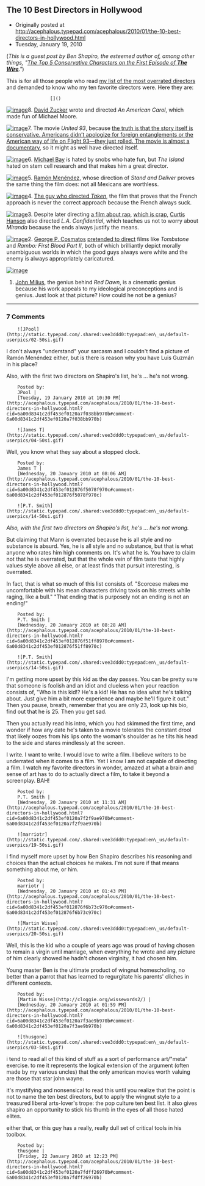 ## The 10 Best Directors in Hollywood

 * Originally posted at http://acephalous.typepad.com/acephalous/2010/01/the-10-best-directors-in-hollywood.html
 * Tuesday, January 19, 2010



(_This is a guest post by Ben Shapiro, the esteemed author of, among other things, "[The Top 5 Conservative Characters on the First Episode of **The Wire**](http://acephalous.typepad.com/acephalous/2009/01/top-5-conservative-characters-on-the-first-episode-of-the-wired.html)."_)  

This is for all those people who read [my list of the most overrated directors](http://bighollywood.breitbart.com/bshapiro/2010/01/17/top-10-most-overrated-directors-of-all-time/) and demanded to know who my ten favorite directors were. Here they are:

		

					[]()
			

[![image](http://4.bp.blogspot.com/\_ZEf6TUYdm\_0/S1ZSHK-nK7I/AAAAAAAAADM/G6F1neetKi8/s320/zucker1.jpg)](http://4.bp.blogspot.com/\_ZEf6TUYdm\_0/S1ZSHK-nK7I/AAAAAAAAADM/G6F1neetKi8/s1600-h/zucker1.jpg)8. [David Zucker](http://www.imdb.com/name/nm0001878/) wrote and directed _An American Carol_, which made fun of Michael Moore.

[![image](http://1.bp.blogspot.com/\_ZEf6TUYdm\_0/S1ZSeJoImnI/AAAAAAAAADU/au\_fsyE5dgM/s320/united\_ninety\_three.jpg)](http://1.bp.blogspot.com/\_ZEf6TUYdm\_0/S1ZSeJoImnI/AAAAAAAAADU/au\_fsyE5dgM/s1600-h/united\_ninety\_three.jpg)7. The movie _United 93_, because [the truth is that the story its](http://bighollywood.breitbart.com/bshapiro/2009/02/16/another-look-at-the-best-conservative-movies/#more-52642)[elf
is conservative. Americans didn’t apologize for foreign entanglements
or the American way of life on Flight 93—they just rolled. The movie is
almost a documentary](http://bighollywood.breitbart.com/bshapiro/2009/02/16/another-look-at-the-best-conservative-movies/#more-52642), so it might as well have directed itself.

[![image](http://3.bp.blogspot.com/\_ZEf6TUYdm\_0/S1ZS73iT6KI/AAAAAAAAADc/EoAMma9OCEg/s320/462px-MichaelBay08.jpg)](http://3.bp.blogspot.com/\_ZEf6TUYdm\_0/S1ZS73iT6KI/AAAAAAAAADc/EoAMma9OCEg/s1600-h/462px-MichaelBay08.jpg)6. [Michael Bay](http://www.imdb.com/title/tt0399201/) is hated by snobs who hate fun, but _The Island_ hated on stem cell research and that makes him a great director.

[![image](http://2.bp.blogspot.com/\_ZEf6TUYdm\_0/S1ZT66a2wnI/AAAAAAAAADk/52zVglKQCkg/s320/255692%!E(MISSING)Luis-Guzman-Posters.jpg)](http://2.bp.blogspot.com/\_ZEf6TUYdm\_0/S1ZT66a2wnI/AAAAAAAAADk/52zVglKQCkg/s1600-h/255692%!E(MISSING)Luis-Guzman-Posters.jpg)5. [Ramón Menéndez](http://www.imdb.com/name/nm0579466/), whose direction of _Stand and Deliver_ proves the same thing the film does: not all Mexicans are worthless.

[![image](http://2.bp.blogspot.com/\_ZEf6TUYdm\_0/S1ZUWVUgT0I/AAAAAAAAADs/\_-CB1W4CQLA/s320/morel-pierre.jpg)](http://2.bp.blogspot.com/\_ZEf6TUYdm\_0/S1ZUWVUgT0I/AAAAAAAAADs/\_-CB1W4CQLA/s1600-h/morel-pierre.jpg)4. [The guy who directed _Taken_](http://www.imdb.com/name/nm0603628/), the film that proves that the French approach is never the correct approach because the French always suck.

[![image](http://3.bp.blogspot.com/\_ZEf6TUYdm\_0/S1ZUx\_0jmCI/AAAAAAAAAD0/Ke-S7DWO63E/s320/curtis\_hanson.jpg)](http://3.bp.blogspot.com/\_ZEf6TUYdm\_0/S1ZUx\_0jmCI/AAAAAAAAAD0/Ke-S7DWO63E/s1600-h/curtis\_hanson.jpg)3. Despite later directing [a film about rap](http://www.imdb.com/title/tt0298203/), [which is crap](http://bighollywood.breitbart.com/bshapiro/2009/03/29/rap-is-crap/), [Curtis](http://www.imdb.com/name/nm0000436/) [Hanson](http://www.imdb.com/name/nm0000436/) also directed _L.A. Confidential_, which teaches us not to worry about _Miranda_ because the ends always justify the means.


[![image](http://4.bp.blogspot.com/\_ZEf6TUYdm\_0/S1ZVS3-wf0I/AAAAAAAAAD8/qEHoINaS9X4/s320/cosmatos.jpg)](http://4.bp.blogspot.com/\_ZEf6TUYdm\_0/S1ZVS3-wf0I/AAAAAAAAAD8/qEHoINaS9X4/s1600-h/cosmatos.jpg)2. [George P. Cosmatos](http://www.imdb.com/name/nm0181902/) [pretended to direct](http://hollywood-elsewhere.com/images/column/93006/russell.pdf) films like _Tombstone_ and _Rambo: First Blood Part II_,
both of which brilliantly depict morally unambiguous worlds in which
the good guys always were white and the enemy is always appropriately
caricatured.

[![image](http://3.bp.blogspot.com/\_ZEf6TUYdm\_0/S1ZRj5xbrZI/AAAAAAAAADE/-DUaL57Tqfc/s320/milius.jpg)](http://3.bp.blogspot.com/\_ZEf6TUYdm\_0/S1ZRj5xbrZI/AAAAAAAAADE/-DUaL57Tqfc/s1600-h/milius.jpg)
1. [John Milius](http://www.imdb.com/name/nm0587518/), the genius behind _Red Dawn_,
is a cinematic genius because his work appeals to my ideological
preconceptions and is genius. Just look at that picture? How could he 
not 
be a genius?
			

* * *

### 7 Comments 

		

                
[]()

	

		![JPool](http://static.typepad.com/.shared:vee3ddd0:typepad:en\_us/default-userpics/02-50si.gif)
	

	

		

I don't always "understand" your sarcasm and I couldn't find a picture of Ramón Menéndez either, but is there is reason why you have Luis Guzmán in his place?

Also, with the first two directors on Shapiro's list, he's ... he's not wrong.

	

		Posted by:
		JPool |
		[Tuesday, 19 January 2010 at 10:30 PM](http://acephalous.typepad.com/acephalous/2010/01/the-10-best-directors-in-hollywood.html?cid=6a00d8341c2df453ef0120a7f038bb970b#comment-6a00d8341c2df453ef0120a7f038bb970b)

[]()

	

		![James T](http://static.typepad.com/.shared:vee3ddd0:typepad:en\_us/default-userpics/04-50si.gif)
	

	

		

Well, you know what they say about a stopped clock.

	

		Posted by:
		James T |
		[Wednesday, 20 January 2010 at 08:06 AM](http://acephalous.typepad.com/acephalous/2010/01/the-10-best-directors-in-hollywood.html?cid=6a00d8341c2df453ef012876f5078f970c#comment-6a00d8341c2df453ef012876f5078f970c)

[]()

	

		![P.T. Smith](http://static.typepad.com/.shared:vee3ddd0:typepad:en\_us/default-userpics/14-50si.gif)
	

	

		

_Also, with the first two directors on Shapiro's list, he's ... he's not wrong._

But claiming that Mann is overrated because he is all style and no substance is absurd. Yes, he is all style and no substance, but that is what anyone who rates him high comments on. It's what he is. You have to claim not that he is overrated, but that the whole vein of film taste that highly values style above all else, or at least finds that pursuit interesting, is overrated. 

In fact, that is what so much of this list consists of. "Scorcese makes me uncomfortable with his mean characters driving taxis on his streets while raging, like a bull." "That ending that is purposely not an ending is not an ending!" 

	

		Posted by:
		P.T. Smith |
		[Wednesday, 20 January 2010 at 08:28 AM](http://acephalous.typepad.com/acephalous/2010/01/the-10-best-directors-in-hollywood.html?cid=6a00d8341c2df453ef012876f51ff8970c#comment-6a00d8341c2df453ef012876f51ff8970c)

[]()

	

		![P.T. Smith](http://static.typepad.com/.shared:vee3ddd0:typepad:en\_us/default-userpics/14-50si.gif)
	

	

		

I'm getting more upset by this kid as the day passes. You can be pretty sure that someone is foolish and an idiot and clueless when your reaction consists of, "Who is this kid!? He's a kid! He has no idea what he's talking about. Just give him a bit more experience and maybe he'll figure it out." Then you pause, breath, remember that you are only 23, look up his bio, find out that he is 25. Then you get sad. 

Then you actually read his intro, which you had skimmed the first time, and wonder if how any date he's taken to a movie tolerates the constant drool that likely oozes from his lips onto the woman's shoulder as he tilts his head to the side and stares mindlessly at the screen. 

I write. I want to write. I would love to write a film. I believe writers to be underrated when it comes to a film. Yet I know I am not capable of directing a film. I watch my favorite directors in wonder, amazed at what a brain and sense of art has to do to actually direct a film, to take it beyond a screenplay. BAH! 

	

		Posted by:
		P.T. Smith |
		[Wednesday, 20 January 2010 at 11:31 AM](http://acephalous.typepad.com/acephalous/2010/01/the-10-best-directors-in-hollywood.html?cid=6a00d8341c2df453ef0120a7f2f9ae970b#comment-6a00d8341c2df453ef0120a7f2f9ae970b)

[]()

	

		![marriotr](http://static.typepad.com/.shared:vee3ddd0:typepad:en\_us/default-userpics/19-50si.gif)
	

	

		

I find myself more upset by how Ben Shapiro describes his reasoning and choices than the actual choices he makes. I'm not sure if that means something about me, or him.

	

		Posted by:
		marriotr |
		[Wednesday, 20 January 2010 at 01:43 PM](http://acephalous.typepad.com/acephalous/2010/01/the-10-best-directors-in-hollywood.html?cid=6a00d8341c2df453ef012876f6b73c970c#comment-6a00d8341c2df453ef012876f6b73c970c)

[]()

	

		![Martin Wisse](http://static.typepad.com/.shared:vee3ddd0:typepad:en\_us/default-userpics/20-50si.gif)
	

	

		

Well, this is the kid who a couple of years ago was proud of having chosen to remain a virgin until marriage, when everything he wrote and any picture of him clearly showed he hadn't chosen virginity, it had chosen him.

Young master Ben is the ultimate product of wingnut homescholing, no better than a parrot that has learned to regurgitate his parents' cliches in different contexts.

	

		Posted by:
		[Martin Wisse](http://cloggie.org/wissewords2/) |
		[Wednesday, 20 January 2010 at 01:59 PM](http://acephalous.typepad.com/acephalous/2010/01/the-10-best-directors-in-hollywood.html?cid=6a00d8341c2df453ef0120a7f3ae9b970b#comment-6a00d8341c2df453ef0120a7f3ae9b970b)

[]()

	

		![thusgone](http://static.typepad.com/.shared:vee3ddd0:typepad:en\_us/default-userpics/03-50si.gif)
	

	

		

i tend to read all of this kind of stuff as a sort of performance art/"meta" exercise.  to me it represents the logical extension of the argument (often made by my various uncles) that the only american movies worth valuing are those that star john wayne.  

it's mystifying and nonsensical to read this until you realize that the point is not to name the ten best directors, but to apply the wingnut style to a treasured liberal arts-lover's trope: the pop culture ten best list.  it also gives shapiro an opportunity to stick his thumb in the eyes of all those hated elites.

either that, or this guy has a really, really dull set of critical tools in his toolbox.

	

		Posted by:
		thusgone |
		[Friday, 22 January 2010 at 12:23 PM](http://acephalous.typepad.com/acephalous/2010/01/the-10-best-directors-in-hollywood.html?cid=6a00d8341c2df453ef0120a7fdff26970b#comment-6a00d8341c2df453ef0120a7fdff26970b)

		

        